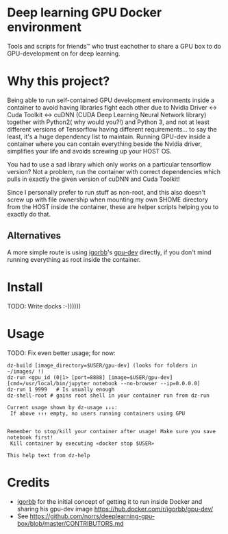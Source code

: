 # Deep learning GPU Docker environment

Tools and scripts for friends™ who trust eachother to share a GPU box to do GPU-development on for deep learning.

# Why this project?

Being able to run self-contained GPU development environments inside a
container to avoid having libraries fight each other due to Nvidia Driver <->
Cuda Toolkit <-> cuDNN (CUDA Deep Learning Neural Network library) together
with Python2( why would you?!) and Python 3, and not at least different
versions of Tensorflow having different requirements... to say the least, it's
a huge dependency list to maintain. Running GPU-dev inside a container where
you can contain everything beside the Nvidia driver, simplifies your life and
avoids screwing up your HOST OS. 

You had to use a sad library which only works on a particular tensorflow
version? Not a problem, run the container with correct dependencies which pulls
in exactly the given version of cuDNN and Cuda Toolkit!

Since I personally prefer to run stuff as non-root, and this also doesn't screw up
with file ownership when mounting my own $HOME directory from the HOST inside the container, these are helper scripts helping you to exactly do that.


## Alternatives 

A more simple route is using [igorbb](https://github.com/igorbb)'s [gpu-dev](https://hub.docker.com/r/igorbb/gpu-dev) directly, if you don't mind running everything as root inside the container. 

# Install

TODO: Write docks :-))))))

# Usage

TODO: Fix even better usage; for now:

```
dz-build [image_directory=$USER/gpu-dev] (looks for folders in ~/images/ !)
dz-run <gpu_id (0|1> [port=8888] [image=$USER/gpu-dev] [cmd=/usr/local/bin/jupyter notebook --no-browser --ip=0.0.0.0]
dz-run 1 9999   # Is usually enough
dz-shell-root # gains root shell in your container run from dz-run

Current usage shown by dz-usage ↓↓↓:
 If above ↑↑↑ empty, no users running containers using GPU


Remember to stop/kill your container after usage! Make sure you save notebook first!
 Kill container by executing «docker stop $USER»

This help text from dz-help
```


# Credits

* [igorbb](https://github.com/igorbb) for the initial concept of getting it to run inside Docker and sharing his gpu-dev image https://hub.docker.com/r/igorbb/gpu-dev/
* See https://github.com/norrs/deeplearning-gpu-box/blob/master/CONTRIBUTORS.md
